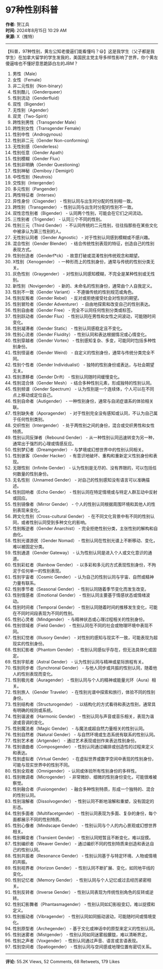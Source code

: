 # 97种性别科普

**作者:** 贺江兵  
**时间:** 2024年8月15日 10:29 AM  
**来源:** X（推特）

---

【科普，97种性别，黄左公知老傻逼们能看懂吗？😃】这是我学生（父子都是我学生）在加拿大留学的学生发我的，美国民主党主导多样性影响了世界，你个黄左傻逼啥也不懂好意思跪舔白左的JBM？

1. 男性（Male）  
2. 女性（Female）  
3. 非二元性别（Non-binary）  
4. 性别酷儿（Genderqueer）  
5. 性别流动（Genderfluid）  
6. 双性（Bigender）  
7. 无性别（Agender）  
8. 双灵（Two-Spirit）  
9. 跨性别男性（Transgender Male）  
10. 跨性别女性（Transgender Female）  
11. 性别中性（Androgynous）  
12. 性别非二元（Gender Non-conforming）  
13. 无性别感（Genderless）  
14. 性别任意（Gender Apath）  
15. 性别模糊（Gender Flux）  
16. 性别非明确（Gender Questioning）  
17. 性别神秘（Demiboy / Demigirl）  
18. 中性性别（Neutrois）  
19. 交性别（Intergender）  
20. 多元性别（Pangender）  
21. 两性特征者（Intersex）  
22. 异性身份（Cisgender） - 性别认同与出生时分配的性别相一致。  
23. 跨性别（Transgender） - 性别认同与出生时分配的性别不一致。  
24. 双性恋性别者（Bigender） - 认同两个性别，可能会在它们之间流动。  
25. 三性别者（Trigender） - 认同三个不同的性别。  
26. 性别三元（Third Gender） - 不认同传统的二元性别，往往指那些在某些文化中被承认为第三性别的人。  
27. 无性别认同者（Gender Agnostic） - 对于性别认同感到模糊或不感兴趣。  
28. 混合性别（Gender Blender） - 结合传统性别表现的特征，创造自己的性别表现方式。  
29. 性别创造者（Genderf*ck） - 故意打破或混淆性别传统观念和期望。  
30. X性别（Xenogender） - 一种形而上的性别身份，通常与传统的性别分类无关。  
31. 灰色性别（Graygender） - 对性别认同感知模糊，不完全是某种性别或无性别。  
32. 新性别（Novigender） - 新的、未命名的性别身份，通常由个人自我定义。  
33. 性别不一致（Gender Variant） - 不遵循传统的性别规范或角色。  
34. 性别反叛者（Gender Rebel） - 反对或拒绝接受社会对性别的期望。  
35. 性别冒险者（Gender Adventurer） - 自由地探索和改变自己的性别表达。  
36. 性别自由者（Gender Free） - 完全不认同任何性别分类或标签。  
37. 性别跃动者（Gender Flux） - 性别认同在男性和女性之间波动，可能随时间变化。  
38. 性别凝滞者（Gender Static） - 性别认同感稳定且不变化。  
39. 性别心流者（Gender Fluidity） - 性别认同和表达根据情况或心情变化。  
40. 性别穿越者（Gender Vortex） - 性别感知复杂、多变，可能同时包括多种性别身份。  
41. 性别怪诞者（Gender Weird） - 自定义的性别身份，通常与传统分类完全不同。  
42. 性别个性者（Gender Individualist） - 独特的性别身份或表达，与社会期望无关。  
43. 性别漂移者（Gender Drift） - 性别认同随时间缓慢变化。  
44. 性别混合体（Gender Mesh） - 结合多种性别元素，形成独特的性别认同。  
45. 性别频谱（Gender Spectrum） - 认为性别是一个连续体，个人可以在不同点上移动或定位自己。  
46. 性别自命者（Autigender） - 一种性别身份，通常与自闭症谱系的体验相关联。  
47. 性别缺失者（Aporagender） - 对于性别完全没有感知或认同，不认为自己属于任何性别类别。  
48. 交织性别（Intergender） - 处于两性别之间的身份，混合或交织男性和女性特质。  
49. 性别认同反弹者（Rebound Gender） - 从一种性别认同迅速转变为另一种，通常出于强烈的心理或情感反应。  
50. 性别梦幻者（Dreamgender） - 与梦境或幻想世界中的性别认同相关。  
51. 性别骇客（Gender Hacker） - 有意识地破坏、重构和重新定义性别身份和表现。  
52. 无限性别（Infinite Gender） - 认为性别是无尽的、没有界限的，可以包括任何数量的性别身份。  
53. 无名性别（Unnamed Gender） - 对自己的性别感知没有语言可以准确描述。  
54. 性别回响者（Echo Gender） - 性别认同在特定情境或与特定人群互动中反射或回应。  
55. 性别镜像者（Mirror Gender） - 个人的性别认同根据周围环境和其他人的性别表现来变化。  
56. 跨文化性别（Cross-cultural Gender） - 在不同文化背景中有不同的性别认同，或者性别认同受到多种文化的影响。  
57. 性别叛逆者（Gender Anarchist） - 完全拒绝性别分类，主张性别的解构和自由化。  
58. 性别光谱游民（Gender Nomad） - 性别认同在性别光谱上不断移动、变化，难以被固定分类。  
59. 性别通道（Gender Gateway） - 认为性别认同是进入个人或文化意识的通道。  
60. 性别彩虹者（Rainbow Gender） - 以多彩和多元的方式表现性别身份，不拘泥于任何单一的性别表现。  
61. 性别宇宙者（Cosmic Gender） - 认为自己的性别认同与宇宙、自然或精神力量有联系。  
62. 性别季节者（Seasonal Gender） - 性别认同随着季节变化而发生改变。  
63. 性别情感者（Emotional Gender） - 性别认同主要基于情感状态或情绪波动。  
64. 性别时间者（Temporal Gender） - 性别认同随着时间的推移发生变化，可能在不同时间段表现为不同的性别。  
65. 性别心灵者（Mindgender） - 与精神状态或心理过程相关的性别身份。  
66. 性别领域者（Field Gender） - 性别认同在不同的社会或物理环境中表现不同。  
67. 性别幻觉者（Illusory Gender） - 对性别的感知与现实不一致，可能表现为超现实的性别身份。  
68. 性别幻影者（Phantom Gender） - 性别认同感似乎存在，但无法具体化或固定。  
69. 性别宇航者（Astral Gender） - 认为性别认同与精神或星际旅程有关。  
70. 性别同步者（Synchronal Gender） - 与他人同步或共振的性别认同，随着他人的性别表现而变化。  
71. 性别极光者（Auragender） - 性别认同与个人的精神或能量光环（Aura）相关。  
72. 性别旅人（Gender Traveler） - 在性别光谱中探索和旅行，体验不同的性别身份。  
73. 性别结构者（Structurogender） - 以结构化的方式看待和表达性别，通常具有明确的规则或系统。  
74. 性别谐波者（Harmonic Gender） - 性别认同与声音或音乐相关，表现为谐波或音调的变化。  
75. 性别魔法者（Magic Gender） - 与魔法或超自然力量相关的性别认同。  
76. 性别自然者（Natural Gender） - 与自然环境或生态系统有联系的性别认同。  
77. 性别艺术者（Artgender） - 通过艺术表现或创作来表达性别身份。  
78. 性别谱曲者（Composgender） - 性别认同通过编排或创造性的过程来定义和表达。  
79. 性别虚拟者（Virtual Gender） - 在虚拟世界或数字空间中表现的性别身份，可能与现实世界中的性别不同。  
80. 性别全观者（Omnigender） - 认同或体验所有性别身份的多样性。  
81. 性别微调者（Microgender） - 非常微妙、细微的性别身份变化，可能很难被察觉。  
82. 性别融合者（Fusiongender） - 融合多种性别特质，形成一个独特的、混合的性别认同。  
83. 性别溶解者（Dissolvogender） - 性别认同不断地溶解和重塑，没有固定的形态。  
84. 性别多面者（Multifacetgender） - 性别认同表现为多面、复杂的身份，每个面都展示不同的性别特质。  
85. 性别心像者（Mindscape Gender） - 性别认同与个人的内心景观或幻想世界相关。  
86. 性别瞬变者（Transient Gender） - 性别认同短暂且不断变化，难以捉摸。  
87. 性别编织者（Weaver Gender） - 通过编织不同的性别特质来创造和表达自己的性别认同。  
88. 性别共振者（Resonance Gender） - 性别认同基于与特定环境、人物或情境的共振。  
89. 性别视界者（Horizon Gender） - 性别认同不断扩展、变化，如同地平线的变化。  
90. 性别记忆者（Memory Gender） - 性别认同与个人记忆或过去经历紧密相关。  
91. 性别反转者（Inverse Gender） - 性别认同表现为传统性别角色的反转或逆转。  
92. 性别幻影舞者（Phantasmagender） - 性别认同如幻影般变幻，难以捉摸和定义。  
93. 性别振动者（Vibragender） - 性别认同如同振动波动，可能随时间或情境变化。  
94. 性别原型者（Archegender） - 基于文化或神话中的原型来定义的性别认同。  
95. 性别迷雾者（Mistgender） - 性别认同如同迷雾般朦胧，难以清晰界定。  
96. 性别之声者（Voxgender） - 性别认同通过声音、语言或言语表现。  
97. 性别空间者（Spatiogender） - 性别认同与空间感或地理位置有密切关系。

---

**评论:** 55.2K Views, 52 Comments, 68 Retweets, 179 Likes